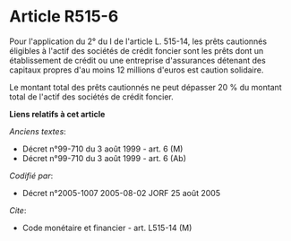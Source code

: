 # Article R515-6

Pour l'application du 2° du I de l'article L. 515-14, les prêts cautionnés éligibles à l'actif des sociétés de crédit foncier
sont les prêts dont un établissement de crédit ou une entreprise d'assurances détenant des capitaux propres d'au moins 12
millions d'euros est caution solidaire.

Le montant total des prêts cautionnés ne peut dépasser 20 % du montant total de l'actif des sociétés de crédit foncier.

**Liens relatifs à cet article**

_Anciens textes_:

  - Décret n°99-710 du 3 août 1999 - art. 6 (M)
  - Décret n°99-710 du 3 août 1999 - art. 6 (Ab)

_Codifié par_:

  - Décret n°2005-1007 2005-08-02 JORF 25 août 2005

_Cite_:

  - Code monétaire et financier - art. L515-14 (M)
